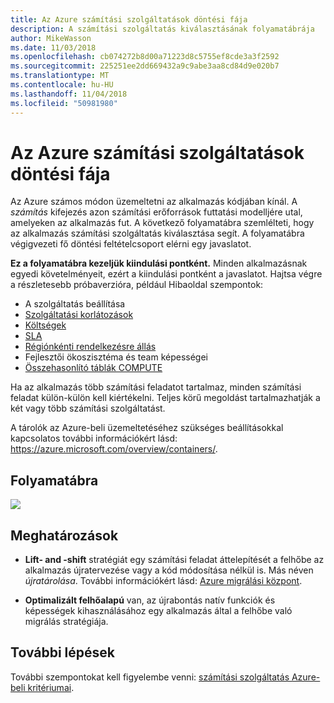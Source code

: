 ```yaml
---
title: Az Azure számítási szolgáltatások döntési fája
description: A számítási szolgáltatás kiválasztásának folyamatábrája
author: MikeWasson
ms.date: 11/03/2018
ms.openlocfilehash: cb074272b8d00a71223d8c5755ef8cde3a3f2592
ms.sourcegitcommit: 225251ee2dd669432a9c9abe3aa8cd84d9e020b7
ms.translationtype: MT
ms.contentlocale: hu-HU
ms.lasthandoff: 11/04/2018
ms.locfileid: "50981980"
---
```

# <a name="decision-tree-for-azure-compute-services"></a>Az Azure számítási szolgáltatások döntési fája

Az Azure számos módon üzemeltetni az alkalmazás kódjában kínál. A *számítás* kifejezés azon számítási erőforrások futtatási modelljére utal, amelyeken az alkalmazás fut. A következő folyamatábra szemlélteti, hogy az alkalmazás számítási szolgáltatás kiválasztása segít. A folyamatábra végigvezeti fő döntési feltételcsoport elérni egy javaslatot. 

**Ez a folyamatábra kezeljük kiindulási pontként.** Minden alkalmazásnak egyedi követelményeit, ezért a kiindulási pontként a javaslatot. Hajtsa végre a részletesebb próbaverzióra, például Hibaoldal szempontok:
 
- A szolgáltatás beállítása
- [Szolgáltatási korlátozások](/azure/azure-subscription-service-limits)
- [Költségek](https://azure.microsoft.com/pricing/)
- [SLA](https://azure.microsoft.com/support/legal/sla/)
- [Régiónkénti rendelkezésre állás](https://azure.microsoft.com/global-infrastructure/services/)
- Fejlesztői ökoszisztéma és team képességei
- [Összehasonlító táblák COMPUTE](./compute-comparison.md)

Ha az alkalmazás több számítási feladatot tartalmaz, minden számítási feladat külön-külön kell kiértékelni. Teljes körű megoldást tartalmazhatják a két vagy több számítási szolgáltatást.

A tárolók az Azure-beli üzemeltetéséhez szükséges beállításokkal kapcsolatos további információkért lásd: https://azure.microsoft.com/overview/containers/.

## <a name="flowchart"></a>Folyamatábra

![](../images/compute-decision-tree.svg)

## <a name="definitions"></a>Meghatározások

- **Lift- and -shift** stratégiát egy számítási feladat áttelepítését a felhőbe az alkalmazás újratervezése vagy a kód módosítása nélkül is. Más néven *újratárolása*. További információkért lásd: [Azure migrálási központ](https://azure.microsoft.com/migration/).

- **Optimalizált felhőalapú** van, az újrabontás natív funkciók és képességek kihasználásához egy alkalmazás által a felhőbe való migrálás stratégiája.

## <a name="next-steps"></a>További lépések

További szempontokat kell figyelembe venni: [számítási szolgáltatás Azure-beli kritériumai](./compute-comparison.md).
